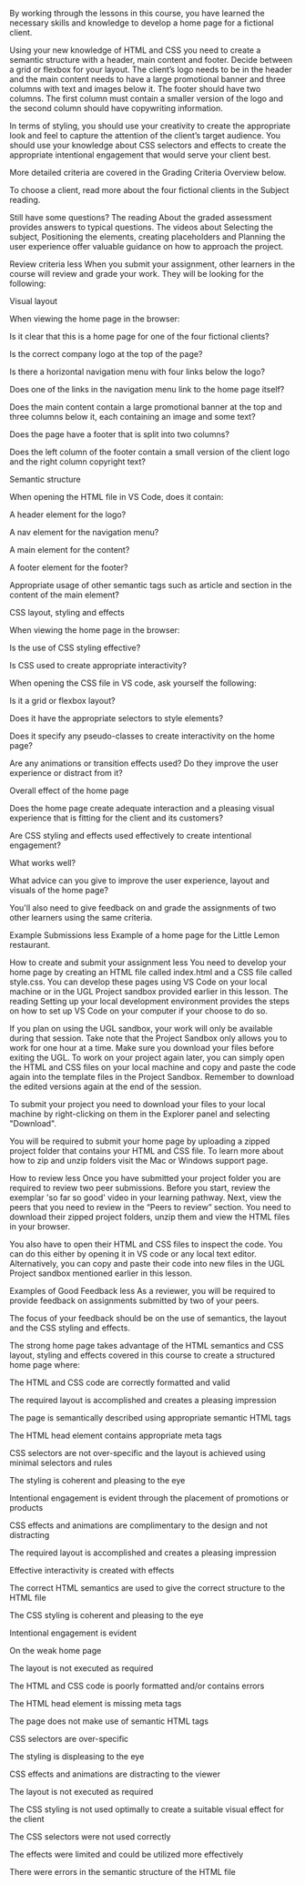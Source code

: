By working through the lessons in this course, you have learned the necessary skills and knowledge to develop a home page for a fictional client. 

Using your new knowledge of HTML and CSS you need to create a semantic structure with a header, main content and footer. Decide between a grid or flexbox for your layout. The client’s logo needs to be in the header and the main content needs to have a large promotional banner and three columns with text and images below it. The footer should have two columns. The first column must contain a smaller version of the logo and the second column should have copywriting information. 

In terms of styling, you should use your creativity to create the appropriate look and feel to capture the attention of the client’s target audience. You should use your knowledge about CSS selectors and effects to create the appropriate intentional engagement that would serve your client best.

More detailed criteria are covered in the Grading Criteria Overview below. 

To choose a client, read more about the four fictional clients in the Subject  reading.

Still have some questions? The reading About the graded assessment provides answers to typical questions. The videos about Selecting the subject, Positioning the elements, creating placeholders and Planning the user experience offer valuable guidance on how to approach the project.

Review criteria
less 
When you submit your assignment, other learners in the course will review and grade your work. They will be looking for the following:

Visual layout

When viewing the home page in the browser:

Is it clear that this is a home page for one of the four fictional clients?

Is the correct company logo at the top of the page?

Is there a horizontal navigation menu with four links below the logo?

Does one of the links in the navigation menu link to the home page itself?

Does the main content contain a large promotional banner at the top and three columns below it, each containing an image and some text?

Does the page have a footer that is split into two columns?

Does the left column of the footer contain a small version of the client logo and the right column copyright text?

Semantic structure

When opening the HTML file in VS Code, does it contain:

A header element for the logo?

A nav element for the navigation menu?

A main element for the content?

A footer element for the footer?

Appropriate usage of other semantic tags such as article and section in the content of the main element?

  

CSS layout, styling and effects

When viewing the home page in the browser:

Is the use of CSS styling effective?

Is CSS used to create appropriate interactivity?

When opening the CSS file in VS code, ask yourself the following:

Is it a grid or flexbox layout?

Does it have the appropriate selectors to style elements?

Does it specify any pseudo-classes to create interactivity on the home page?

Are any animations or transition effects used? Do they improve the user experience or distract from it?

Overall effect of the home page

Does the home page create adequate interaction and a pleasing visual experience that is fitting for the client and its customers? 

Are CSS styling and effects used effectively to create intentional engagement? 

What works well? 

What advice can you give to improve the user experience, layout and visuals of the home page?

You'll also need to give feedback on and grade the assignments of two other learners using the same criteria.

Example Submissions
less 
Example of a home page for the Little Lemon restaurant.



How to create and submit your assignment
less 
You need to develop your home page by creating an HTML file called index.html and a CSS file called style.css. You can develop these pages using VS Code on your local machine or in the UGL Project sandbox provided earlier in this lesson. The reading Setting up your local development environment provides the steps on how to set up VS Code on your computer if your choose to do so. 

If you plan on using the UGL sandbox, your work will only be available during that session. Take note that the Project Sandbox only allows you to work for one hour at a time. Make sure you download your files before exiting the UGL. To work on your project again later, you can simply open the HTML and CSS files on your local machine and copy and paste the code again into the template files in the Project Sandbox. Remember to download the edited versions again at the end of the session.

To submit your project you need to download your files to your local machine by right-clicking on them in the Explorer panel and selecting "Download".

You will be required to submit your home page by uploading a zipped project folder that contains your HTML and CSS file. To learn more about how to zip and unzip folders visit the Mac or Windows support page.

      

How to review
less 
Once you have submitted your project folder you are required to review two peer submissions. Before you start, review the exemplar 'so far so good' video in your learning pathway.  Next, view the peers that you need to review in the “Peers to review” section. You need to download their zipped project folders, unzip them and view the HTML files in your browser. 

You also have to open their HTML and CSS files to inspect the code. You can do this either by opening it in VS code or any local text editor. Alternatively, you can copy and paste their code into new files in the UGL Project sandbox mentioned earlier in this lesson.


Examples of Good Feedback
less 
As a reviewer, you will be required to provide feedback on assignments submitted by two of your peers.

The focus of your feedback should be on the use of semantics, the layout and the CSS styling and effects.

The strong home page takes advantage of the HTML semantics and CSS layout, styling and effects covered in this course to create a structured home page where:

The HTML and CSS code are correctly formatted and valid

The required layout is accomplished and creates a pleasing impression

The page is semantically described using appropriate semantic HTML tags

The HTML head element contains appropriate meta tags

CSS selectors are not over-specific and the layout is achieved using minimal selectors and rules

The styling is coherent and pleasing to the eye

Intentional engagement is evident through the placement of promotions or products

CSS effects and animations are complimentary to the design and not distracting

The required layout is accomplished and creates a pleasing impression 

Effective interactivity is created with effects

The correct HTML semantics are used to give the correct structure to the HTML file

The CSS styling is coherent and pleasing to the eye

Intentional engagement is evident

  

On the weak home page

 The layout is not executed as required

The HTML and CSS code is poorly formatted and/or contains errors

The HTML head element is missing meta tags

The page does not make use of semantic HTML tags

CSS selectors are over-specific

The styling is displeasing to the eye

CSS effects and animations are distracting to the viewer

The layout is not executed as required

The CSS styling is not used optimally to create a suitable visual effect for the client

The CSS selectors were not used correctly

The effects were limited and could be utilized more effectively

There were errors in the semantic structure of the HTML file